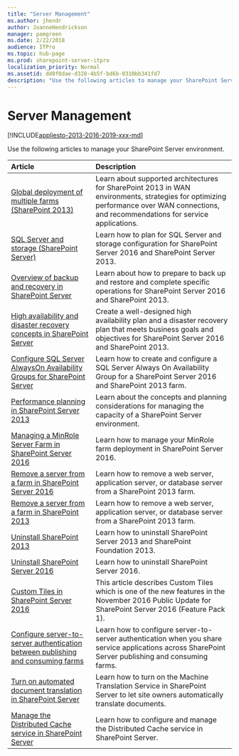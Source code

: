 ```yaml
---
title: "Server Management"
ms.author: jhendr
author: JoanneHendrickson
manager: pamgreen
ms.date: 2/22/2018
audience: ITPro
ms.topic: hub-page
ms.prod: sharepoint-server-itpro
localization_priority: Normal
ms.assetid: dd0f0dae-d328-4b5f-bd6b-0310bb341fd7
description: "Use the following articles to manage your SharePoint Server environment."
---
```


# Server Management

[!INCLUDE[appliesto-2013-2016-2019-xxx-md](../includes/appliesto-2013-2016-2019-xxx-md.md)]

Use the following articles to manage your SharePoint Server environment.
  
|**Article**|**Description**|
|:-----|:-----|
|[Global deployment of multiple farms (SharePoint 2013)](global-deployment-of-multiple-farms.md) <br/> |Learn about supported architectures for SharePoint 2013 in WAN environments, strategies for optimizing performance over WAN connections, and recommendations for service applications.  <br/> |
|[SQL Server and storage (SharePoint Server)](sql-server-and-storage.md) <br/> |Learn how to plan for SQL Server and storage configuration for SharePoint Server 2016 and SharePoint Server 2013.  <br/> |
|[Overview of backup and recovery in SharePoint Server](backup-and-recovery-overview.md) <br/> |Learn about how to prepare to back up and restore and complete specific operations for SharePoint Server 2016 and SharePoint 2013.  <br/> |
|[High availability and disaster recovery concepts in SharePoint Server](high-availability-and-disaster-recovery-concepts.md) <br/> |Create a well-designed high availability plan and a disaster recovery plan that meets business goals and objectives for SharePoint Server 2016 and SharePoint 2013.  <br/> |
|[Configure SQL Server AlwaysOn Availability Groups for SharePoint Server](configure-an-alwayson-availability-group.md) <br/> |Learn how to create and configure a SQL Server Always On Availability Group for a SharePoint Server 2016 and SharePoint 2013 farm.  <br/> |
|[Performance planning in SharePoint Server 2013](performance-planning-in-sharepoint-server-2013.md) <br/> |Learn about the concepts and planning considerations for managing the capacity of a SharePoint Server environment.  <br/> |
|[Managing a MinRole Server Farm in SharePoint Server 2016](managing-a-minrole-server-farm-in-sharepoint-server-2016.md) <br/> |Learn how to manage your MinRole farm deployment in SharePoint Server 2016.  <br/> |
|[Remove a server from a farm in SharePoint Server 2016](remove-a-server-from-a-farm-in-sharepoint-server-2016.md) <br/> |Learn how to remove a web server, application server, or database server from a SharePoint 2013 farm.  <br/> |
|[Remove a server from a farm in SharePoint 2013](remove-a-server-from-a-farm-in-sharepoint-2013.md) <br/> |Learn how to remove a web server, application server, or database server from a SharePoint 2013 farm.  <br/> |
|[Uninstall SharePoint 2013](uninstall-sharepoint-2013.md) <br/> |Learn how to uninstall SharePoint Server 2013 and SharePoint Foundation 2013.  <br/> |
|[Uninstall SharePoint Server 2016](uninstall-sharepoint-server-2016.md) <br/> |Learn how to uninstall SharePoint Server 2016.  <br/> |
|[Custom Tiles in SharePoint Server 2016](custom-tiles-in-sharepoint-server-2016.md) <br/> |This article describes Custom Tiles which is one of the new features in the November 2016 Public Update for SharePoint Server 2016 (Feature Pack 1).  <br/> |
|[Configure server-to-server authentication between publishing and consuming farms](configure-server-to-server-authentication-in-sharepoint.md) <br/> |Learn how to configure server-to-server authentication when you share service applications across SharePoint Server publishing and consuming farms.  <br/> |
|[Turn on automated document translation in SharePoint Server](turn-on-automated-document-translation.md) <br/> |Learn how to turn on the Machine Translation Service in SharePoint Server to let site owners automatically translate documents.  <br/> |
|[Manage the Distributed Cache service in SharePoint Server](manage-the-distributed-cache-service.md) <br/> |Learn how to configure and manage the Distributed Cache service in SharePoint Server.  <br/> |
   

